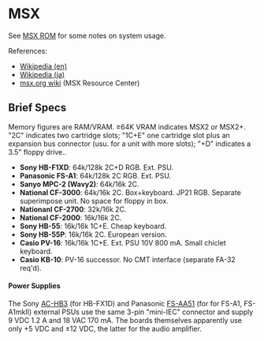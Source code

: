 MSX
===

See [MSX ROM](rom.md) for some notes on system usage.

References:
- [Wikipedia (en)][wpen]
- [Wikipedia (ja)][wpja]
- [msx.org wiki][mowiki] (MSX Resource Center)


Brief Specs
-----------

Memory figures are RAM/VRAM. ≥64K VRAM indicates MSX2 or MSX2+. "2C" indicates
two cartridge slots; "1C+E" one cartridge slot plus an expansion bus connector
(usu. for a unit with more slots); "+D" indicates a 3.5" floppy drive..

- __Sony HB-F1XD__: 64k/128k 2C+D RGB. Ext. PSU.
- __Panasonic FS-A1__: 64k/128k 2C RGB. Ext. PSU.
- __Sanyo MPC-2 (Wavy2)__: 64k/16k 2C.
- __National CF-3000__: 64k/16k 2C. Box+keyboard. JP21 RGB.
  Separate superimpose unit. No space for floppy in box.
- __Nationanl CF-2700__: 32k/16k 2C.
- __National CF-2000__: 16k/16k 2C.
- __Sony HB-55__:  16k/16k 1C+E. Cheap keyboard.
- __Sony HB-55P__: 16k/16k 2C. European version.
- __Casio PV-16__: 16k/16k 1C+E. Ext. PSU 10V 800 mA. Small chiclet keyboard.
- __Casio KB-10__: PV-16 successor. No CMT interface (separate FA-32 req'd).

#### Power Supplies

The Sony [AC-HB3][] (for HB-FX1D) and Panasonic [FS-AA51][] (for for FS-A1,
FS-A1mkII) external PSUs use the same 3-pin "mini-IEC" connector and supply
9 VDC 1.2 A and 18 VAC 170 mA. The boards themselves apparently use only
+5 VDC and ±12 VDC, the latter for the audio amplifier.



<!-------------------------------------------------------------------->
[mowiki]: https://msx.org/wiki
[wpen]: https://en.wikipedia.org/wiki/MSX
[wpja]: https://ja.wikipedia.org/wiki/Msx

[FS-AA51]: https://www.msx.org/wiki/Panasonic_FS-AA51
[AC-HB3]: https://www.msx.org/wiki/Sony_AC-HB3
